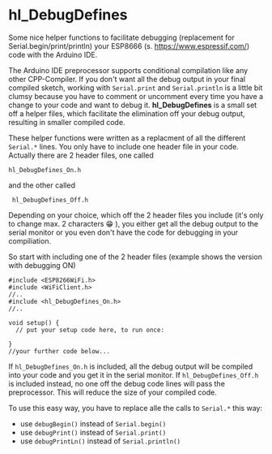 # hl_DebugDefines
Some nice helper functions to facilitate debugging (replacement for Serial.begin/print/println) your ESP8666 (s. https://www.espressif.com/) code with the Arduino IDE.

The Arduino IDE preprocessor supports conditional compilation like any other CPP-Compiler. If you don't want all the debug output in your final compiled sketch, working with `Serial.print` and `Serial.println` is a little bit clumsy because you have to comment or uncomment every time you have a change to your code and want to debug it. **hl_DebugDefines** is a small set off a helper files, which facilitate the elimination off your debug output, resulting in smaller compiled code.

These helper functions were written as a replacment of all the different `Serial.*` lines. You only have to include one header file in your code. Actually there are 2 header files, one called

```hl_DebugDefines_On.h```

and the other called

``` hl_DebugDefines_Off.h```

Depending on your choice, which off the 2 header files you include (it's only to change max. 2 characters :grin: ), you either get all the debug output to the serial monitor or you even don't have the code for debugging in your compiliation.

So start with including one of the 2 header files (example shows the version with debugging ON)

``` 
#include <ESP8266WiFi.h>
#include <WiFiClient.h>
//..
#include <hl_DebugDefines_On.h>
//..

void setup() {
  // put your setup code here, to run once:

}
//your further code below...
```

If `hl_DebugDefines_On.h` is included, all the debug output will be compiled into your code and you get it in the serial monitor. If `hl_DebugDefines_Off.h` is included instead, no one off the debug code lines will pass the preprocessor. This will reduce the size of your compiled code.

To use this easy way, you have to replace alle the calls to `Serial.*` this way:

 - use `debugBegin()` instead of `Serial.begin()`
 - use `debugPrint()` instead of `Serial.print()`
 - use `debugPrintLn()` instead of `Serial.println()`



